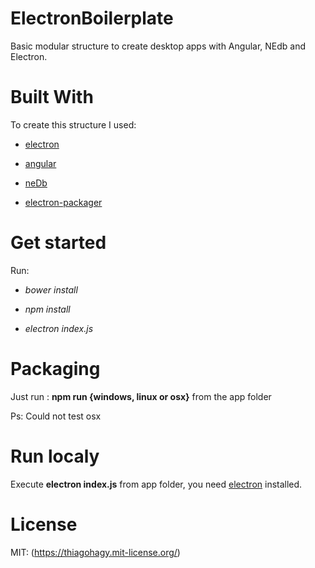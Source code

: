 # ElectronBoilerplate
Basic modular structure to create desktop apps with Angular, NEdb and Electron.


# Built With
To create this structure I used:

+ [electron](https://angularjs.org/)

+ [angular](https://angularjs.org/)

+ [neDb](https://github.com/louischatriot/nedb/)

+ [electron-packager](https://github.com/electron-userland/electron-packager)

# Get started
Run:
+ *bower install*

+ *npm install*

+ *electron index.js*

# Packaging

Just run : **npm run {windows, linux or osx}** from the app folder

Ps: Could not test osx

# Run localy

Execute **electron index.js** from app folder, you need [electron](https://electronjs.org/blog/npm-install-electron)  installed.

# License

MIT: (https://thiagohagy.mit-license.org/)

